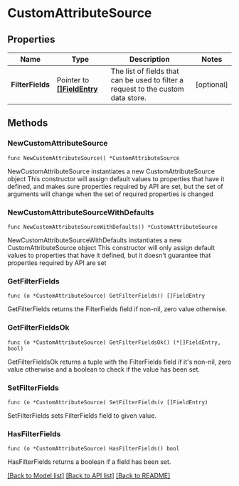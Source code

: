 # CustomAttributeSource

## Properties

Name | Type | Description | Notes
------------ | ------------- | ------------- | -------------
**FilterFields** | Pointer to [**[]FieldEntry**](FieldEntry.md) | The list of fields that can be used to filter a request to the custom data store. | [optional] 

## Methods

### NewCustomAttributeSource

`func NewCustomAttributeSource() *CustomAttributeSource`

NewCustomAttributeSource instantiates a new CustomAttributeSource object
This constructor will assign default values to properties that have it defined,
and makes sure properties required by API are set, but the set of arguments
will change when the set of required properties is changed

### NewCustomAttributeSourceWithDefaults

`func NewCustomAttributeSourceWithDefaults() *CustomAttributeSource`

NewCustomAttributeSourceWithDefaults instantiates a new CustomAttributeSource object
This constructor will only assign default values to properties that have it defined,
but it doesn't guarantee that properties required by API are set

### GetFilterFields

`func (o *CustomAttributeSource) GetFilterFields() []FieldEntry`

GetFilterFields returns the FilterFields field if non-nil, zero value otherwise.

### GetFilterFieldsOk

`func (o *CustomAttributeSource) GetFilterFieldsOk() (*[]FieldEntry, bool)`

GetFilterFieldsOk returns a tuple with the FilterFields field if it's non-nil, zero value otherwise
and a boolean to check if the value has been set.

### SetFilterFields

`func (o *CustomAttributeSource) SetFilterFields(v []FieldEntry)`

SetFilterFields sets FilterFields field to given value.

### HasFilterFields

`func (o *CustomAttributeSource) HasFilterFields() bool`

HasFilterFields returns a boolean if a field has been set.


[[Back to Model list]](../README.md#documentation-for-models) [[Back to API list]](../README.md#documentation-for-api-endpoints) [[Back to README]](../README.md)


